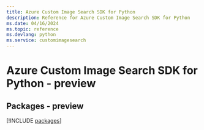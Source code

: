 ```yaml
---
title: Azure Custom Image Search SDK for Python
description: Reference for Azure Custom Image Search SDK for Python
ms.date: 04/16/2024
ms.topic: reference
ms.devlang: python
ms.service: customimagesearch
---
```

# Azure Custom Image Search SDK for Python - preview
## Packages - preview
[!INCLUDE [packages](custom-image-search-index.md)]